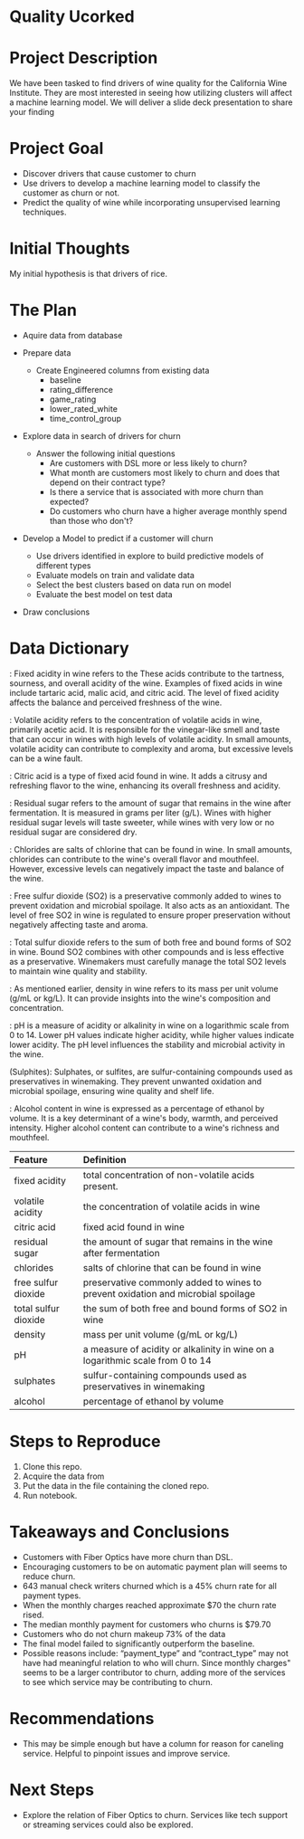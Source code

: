 # Quality Ucorked
 
# Project Description
 
We have been tasked to find drivers of wine quality for the California Wine Institute. They are most interested in seeing how utilizing clusters will affect a machine learning model. We will deliver a slide deck presentation to share your finding
 
# Project Goal
 
* Discover drivers that cause customer to churn
* Use drivers to develop a machine learning model to classify the customer as churn or not. 
* Predict the quality of wine while incorporating unsupervised learning techniques.

 
# Initial Thoughts
 
My initial hypothesis is that drivers of rice.
 
# The Plan
 
* Aquire data from database
 
* Prepare data
   * Create Engineered columns from existing data
       * baseline
       * rating_difference
       * game_rating
       * lower_rated_white
       * time_control_group
 
* Explore data in search of drivers for churn
   * Answer the following initial questions
       * Are customers with DSL more or less likely to churn?
       * What month are customers most likely to churn and does that depend on their contract type?
       * Is there a service that is associated with more churn than expected?
       * Do customers who churn have a higher average monthly spend than those who don't?
      
* Develop a Model to predict if a customer will churn
   * Use drivers identified in explore to build predictive models of different types
   * Evaluate models on train and validate data
   * Select the best clusters based on data run on model
   * Evaluate the best model on test data
 
* Draw conclusions
 
# Data Dictionary


:
Fixed acidity in wine refers to the  These acids contribute to the tartness, sourness, and overall acidity of the wine. Examples of fixed acids in wine include tartaric acid, malic acid, and citric acid. The level of fixed acidity affects the balance and perceived freshness of the wine.

:
Volatile acidity refers to the concentration of volatile acids in wine, primarily acetic acid. It is responsible for the vinegar-like smell and taste that can occur in wines with high levels of volatile acidity. In small amounts, volatile acidity can contribute to complexity and aroma, but excessive levels can be a wine fault.

:
Citric acid is a type of fixed acid found in wine. It adds a citrusy and refreshing flavor to the wine, enhancing its overall freshness and acidity.

:
Residual sugar refers to the amount of sugar that remains in the wine after fermentation. It is measured in grams per liter (g/L). Wines with higher residual sugar levels will taste sweeter, while wines with very low or no residual sugar are considered dry.

:
Chlorides are salts of chlorine that can be found in wine. In small amounts, chlorides can contribute to the wine's overall flavor and mouthfeel. However, excessive levels can negatively impact the taste and balance of the wine.

:
Free sulfur dioxide (SO2) is a preservative commonly added to wines to prevent oxidation and microbial spoilage. It also acts as an antioxidant. The level of free SO2 in wine is regulated to ensure proper preservation without negatively affecting taste and aroma.

:
Total sulfur dioxide refers to the sum of both free and bound forms of SO2 in wine. Bound SO2 combines with other compounds and is less effective as a preservative. Winemakers must carefully manage the total SO2 levels to maintain wine quality and stability.

:
As mentioned earlier, density in wine refers to its mass per unit volume (g/mL or kg/L). It can provide insights into the wine's composition and concentration.

:
pH is a measure of acidity or alkalinity in wine on a logarithmic scale from 0 to 14. Lower pH values indicate higher acidity, while higher values indicate lower acidity. The pH level influences the stability and microbial activity in the wine.

 (Sulphites):
Sulphates, or sulfites, are sulfur-containing compounds used as preservatives in winemaking. They prevent unwanted oxidation and microbial spoilage, ensuring wine quality and shelf life.

:
Alcohol content in wine is expressed as a percentage of ethanol by volume. It is a key determinant of a wine's body, warmth, and perceived intensity. Higher alcohol content can contribute to a wine's richness and mouthfeel.








| Feature | Definition |
|:--------|:-----------|
|fixed acidity| total concentration of non-volatile acids present.|
|volatile acidity| the concentration of volatile acids in wine|
|citric acid| fixed acid found in wine|
|residual sugar| the amount of sugar that remains in the wine after fermentation|
|chlorides| salts of chlorine that can be found in wine|
|free sulfur dioxide| preservative commonly added to wines to prevent oxidation and microbial spoilage|
|total sulfur dioxide| the sum of both free and bound forms of SO2 in wine|
|density| mass per unit volume (g/mL or kg/L)|
|pH| a measure of acidity or alkalinity in wine on a logarithmic scale from 0 to 14|
|sulphates| sulfur-containing compounds used as preservatives in winemaking|
|alcohol| percentage of ethanol by volume|


# Steps to Reproduce
1) Clone this repo.
2) Acquire the data from 
3) Put the data in the file containing the cloned repo.
4) Run notebook.
 
# Takeaways and Conclusions
* Customers with Fiber Optics have more churn than DSL.
* Encouraging customers to be on automatic payment plan will seems to reduce churn.
* 643 manual check writers churned which is a 45% churn rate for all payment types.
* When the monthly charges reached approximate \$70 the churn rate rised.
* The median monthly payment for customers who churns is \$79.70
* Customers who do not churn makeup 73% of the data
* The final model failed to significantly outperform the baseline.
* Possible reasons include:
    “payment_type” and “contract_type” may not have had meaningful relation to who will churn.
    Since monthly charges" seems to be a larger contributor to churn, adding more of the services to see which service may be contributing to churn. 
 
# Recommendations
* This may be simple enough but have a column for reason for caneling service. Helpful to pinpoint issues and improve service.


# Next Steps
* Explore the relation of Fiber Optics to churn. Services like tech support or streaming services could also be explored.
